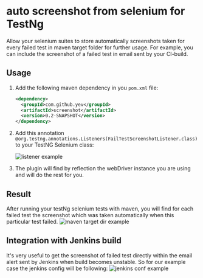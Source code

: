 # auto screenshot from selenium for TestNg
Allow your selenium suites to store automatically screenshots taken for every failed test in maven target folder for further usage. For example, you can include the screenshot of a failed test in email sent by your CI-build.

## Usage

1. Add the following maven dependency in you ```pom.xml``` file:

    ```xml 
    <dependency>
      <groupId>com.github.yev</groupId>
      <artifactId>screenshot</artifactId>
      <version>0.2-SNAPSHOT</version>
    </dependency>
    ```
    
2. Add this annotation ```@org.testng.annotations.Listeners(FailTestScreenshotListener.class)``` to your TestNG Selenium class:

    ![listener example](https://raw.githubusercontent.com/yev/seleniumMvnScreenshot/master/docs/ListenerExample.png)
    
3. The plugin will find by reflection the webDriver instance you are using and will do the rest for you.

## Result
After running your testNg selenium tests with maven, you will find for each failed test the screenshot which was taken automatically when this particular test failed.
![maven target dir example](https://raw.githubusercontent.com/yev/seleniumMvnScreenshot/master/docs/mvnTargerFolder.png)

## Integration with Jenkins build
It's very useful to get the screenshot of failed test directly within the email alert sent by Jenkins when build becomes unstable. So for our example case the jenkins config will be following:
![jenkins conf example](https://raw.githubusercontent.com/yev/seleniumMvnScreenshot/master/docs/selenium_Config_Jenkins_.png)

